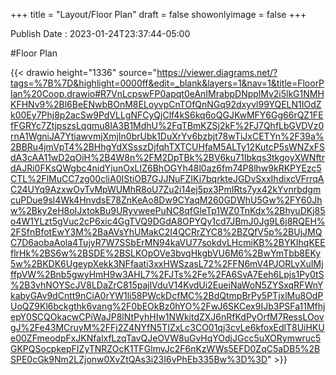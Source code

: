 +++
title = "Layout/Floor Plan"
draft = false
showonlyimage = false
+++

Publish Date : 2023-01-24T23:37:44-05:00

<!--more-->
#Floor Plan

{{< drawio height="1336" source="https://viewer.diagrams.net/?tags=%7B%7D&highlight=0000ff&edit=_blank&layers=1&nav=1&title=FloorPlan%20Coop.drawio#R7VnLcpswFP0apqt0eAnIMrabpDNpplMv2i5lkG1NMHKFHNv9%2Bl6BeENwbBOnM8ELoyvpCnTOfQnNGq92dxyvl99YQELN1IOdZk00Ey7Phj8p2acSw9PdVLLgNFCyQjClf4kS6kq6oQGJKwMFY6Gg66rQZ1FEfFGRYc7ZtjpszsLqqmu8IA3B1MdhU%2FqTBmKZSj2kF%2FJ7QhfLbGVDVz0rnA1WgniJA7YtiawvmjXmjIn0brUbk1DuXrYv6bzbjt78wTiJxCETYn%2F39a%2BBRu4jmVpT4%2BHhgYdXSsszDjfqhTXTCUHfaM5ALTy12KutcP5sWNZxFSdA3cAA11wD2qOiH%2B4W8n%2FM2DpTBk%2BV6ku71Ibkqs3tkgoyXWNftrdAJRi0FKsQWgbc4nidYjunOxLIZ6BhOGYh48l0az6fm74P8lhw9kRKPYEzc5CTL%2FlMuCC7zg00cliA0IStiOB7GJJNuFZIKi7bqrkteJGDvSxxIhdixcVFrrqAC24UYq9AzxwOvTvMpWUMhR8oU7Zu2i14ej5px3PmIRts7yx42kYvnrbdgmcuPDue9sl4Wk4HnvdsE78ZnKeAo8Dw9CYaqM260GDWhU5Gw%2FY60Jhw%2Bky2eH8oIJxtokBu9URyvweePuNC8qfGleTp1WZ0TnKdx%2BhyuDKj85o4W1YLzt5gVuc2cP6xic4GgTVQ9DGdA8OPYQy1cd7JBmJ0Jg9L6j8RQEH%2FSfnBfotEwY3M%2BaAVsYhUMakC2I4QCRrZYC8%2BZQfV5p%2BUjJMQC7D6aobaAola4TujyR7W7SSbErMN94kaVU77sokdvLHcmiKB%2BYKIhqKEEflrHk%2BS6w%2BSDE%2BSLKOpOVe3bvqHkgbVU6M6%2BwYmTbb8EKy5w%2BKDK6UgeypXekk3NFfaati3xxHWSzasL72%2FFN6mV4PJORLvXuIMjffpVW%2Bnb5gwyHmH9w3AHL7%2FJTs%2Fe%2FA6SvA7Eeh6Lpjs1Py0tS%2B3vhNOYScJV8LDaZrC815pajlVduV14KvdUi2EueiNaWoN5ZYSxqRFWnYkabyGAv9dCntt9nCiA0rYW1li58PWckDcfMC%2BdQtmpBrPy5PTjxlMu8OdPUoQZ9Kl6bckgthk6vang%2F0bEOkBz0hYO%2FwJ6SKCex9IJb3PSFa11MfhjepY0SCQOkacwCPiWaJP8lNtPyhHIw1NWkitdZXJ6nRfKdPyOrfM7RessLOovgJ%2Fe43MCruyM%2FFj2Z4NYfN5TIZxLc3CO01qj3cvLe6kfoxEdlT8UiHKUe00ZFmeodpFxJKNfalxfLzqTavQJeOVW8uGvHqYOdjJGcc5uXORymwruc5GKPQSocpkepFIZyTNRZOcK1TFGlmvJc2F6nKzWWs5EFD0ZqC5aDB5%2BSPE0cGk9Nm2LZjonw0XvZtQAs3i23I6vPhEb335Bw%3D%3D" >}}